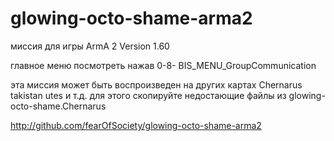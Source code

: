 glowing-octo-shame-arma2
==============================

миссия для игры ArmA 2 Version 1.60

главное меню посмотреть нажав 0-8- BIS_MENU_GroupCommunication

эта миссия может быть воспроизведен на других картах Chernarus takistan utes и т.д.
для этого скопируйте недостающие файлы из glowing-octo-shame.Chernarus

http://github.com/fearOfSociety/glowing-octo-shame-arma2
